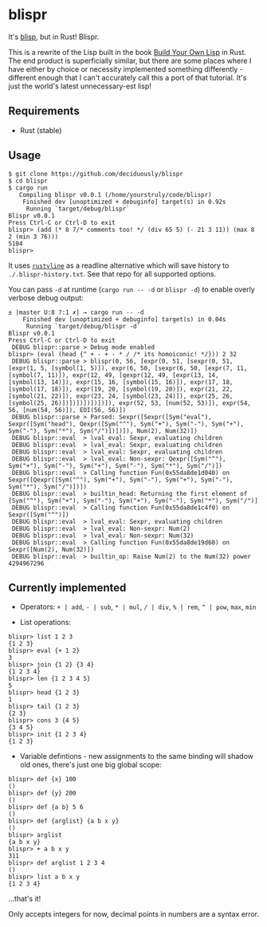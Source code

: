 # blispr

It's [blisp](https://github.com/deciduously/blisp), but in Rust!   Blispr.

This is a rewrite of the Lisp built in the book [Build Your Own Lisp](http://www.buildyourownlisp.com/) in Rust.  The end product is superficially similar, but there are some places where I have either by choice or necessity implemented something differently - different enough that I can't accurately call this a port of that tutorial.  It's just the world's latest unnecessary-est lisp!

## Requirements

* Rust (stable)

## Usage

```blispr
$ git clone https://github.com/deciduously/blispr
$ cd blispr
$ cargo run
   Compiling blispr v0.0.1 (/home/yourstruly/code/blispr)
    Finished dev [unoptimized + debuginfo] target(s) in 0.92s
     Running `target/debug/blispr`
Blispr v0.0.1
Press Ctrl-C or Ctrl-D to exit
blispr> (add (* 8 7/* comments too! */ (div 65 5) (- 21 3 11)) (max 8 2 (min 3 76)))
5104
blispr>
```

It uses [`rustyline`](https://github.com/kkawakam/rustyline) as a readline alternative which will save history to `./.blispr-history.txt`.  See that repo for all supported options.

You can pass `-d` at runtime (`cargo run -- -d` or `blispr -d`) to enable overly verbose debug output:
```
± |master U:8 ?:1 ✗| → cargo run -- -d
    Finished dev [unoptimized + debuginfo] target(s) in 0.04s
     Running `target/debug/blispr -d`
Blispr v0.0.1
Press Ctrl-C or Ctrl-D to exit
 DEBUG blispr::parse > Debug mode enabled
blispr> (eval (head {^ + - + - * / /* its homoiconic! */})) 2 32
 DEBUG blispr::parse > blispr(0, 56, [expr(0, 51, [sexpr(0, 51, [expr(1, 5, [symbol(1, 5)]), expr(6, 50, [sexpr(6, 50, [expr(7, 11, [symbol(7, 11)]), expr(12, 49, [qexpr(12, 49, [expr(13, 14, [symbol(13, 14)]), expr(15, 16, [symbol(15, 16)]), expr(17, 18, [symbol(17, 18)]), expr(19, 20, [symbol(19, 20)]), expr(21, 22, [symbol(21, 22)]), expr(23, 24, [symbol(23, 24)]), expr(25, 26, [symbol(25, 26)])])])])])])]), expr(52, 53, [num(52, 53)]), expr(54, 56, [num(54, 56)]), EOI(56, 56)])
 DEBUG blispr::parse > Parsed: Sexpr([Sexpr([Sym("eval"), Sexpr([Sym("head"), Qexpr([Sym("^"), Sym("+"), Sym("-"), Sym("+"), Sym("-"), Sym("*"), Sym("/")])])]), Num(2), Num(32)])
 DEBUG blispr::eval  > lval_eval: Sexpr, evaluating children
 DEBUG blispr::eval  > lval_eval: Sexpr, evaluating children
 DEBUG blispr::eval  > lval_eval: Sexpr, evaluating children
 DEBUG blispr::eval  > lval_eval: Non-sexpr: Qexpr([Sym("^"), Sym("+"), Sym("-"), Sym("+"), Sym("-"), Sym("*"), Sym("/")])
 DEBUG blispr::eval  > Calling function Fun(0x55da8de1d040) on Sexpr([Qexpr([Sym("^"), Sym("+"), Sym("-"), Sym("+"), Sym("-"), Sym("*"), Sym("/")])])
 DEBUG blispr::eval  > builtin_head: Returning the first element of [Sym("^"), Sym("+"), Sym("-"), Sym("+"), Sym("-"), Sym("*"), Sym("/")]
 DEBUG blispr::eval  > Calling function Fun(0x55da8de1c4f0) on Sexpr([Sym("^")])
 DEBUG blispr::eval  > lval_eval: Sexpr, evaluating children
 DEBUG blispr::eval  > lval_eval: Non-sexpr: Num(2)
 DEBUG blispr::eval  > lval_eval: Non-sexpr: Num(32)
 DEBUG blispr::eval  > Calling function Fun(0x55da8de19d60) on Sexpr([Num(2), Num(32)])
 DEBUG blispr::eval  > builtin_op: Raise Num(2) to the Num(32) power
4294967296
```

## Currently implemented

* Operators: `+ | add`, `- | sub`, `* | mul`, `/ | div`, `% | rem`, `^ | pow`, `max`, `min`

* List operations:

```
blispr> list 1 2 3
{1 2 3}
blispr> eval {+ 1 2}
3
blispr> join {1 2} {3 4}
{1 2 3 4}
blispr> len {1 2 3 4 5}
5
blispr> head {1 2 3}
1
blispr> tail {1 2 3}
{2 3}
blispr> cons 3 {4 5}
{3 4 5}
blispr> init {1 2 3 4}
{1 2 3}
```

* Variable defintions - new assignments to the same binding will shadow old ones, there's just one big global scope:

```
blispr> def {x} 100
()
blispr> def {y} 200
()
blispr> def {a b} 5 6
()
blispr> def {arglist} {a b x y}
()
blispr> arglist
{a b x y}
blispr> + a b x y
311
blispr> def arglist 1 2 3 4
()
blispr> list a b x y
{1 2 3 4}
```

...that's it!

Only accepts integers for now, decimal points in numbers are a syntax error.